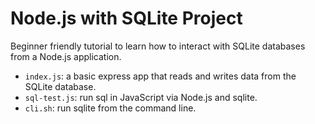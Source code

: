 # Node.js with SQLite Project

Beginner friendly tutorial to learn how to interact with SQLite databases from a Node.js application.

- `index.js`: a basic express app that reads and writes data from the SQLite database.
- `sql-test.js`: run sql in JavaScript via Node.js and sqlite.
- `cli.sh`: run sqlite from the command line.
